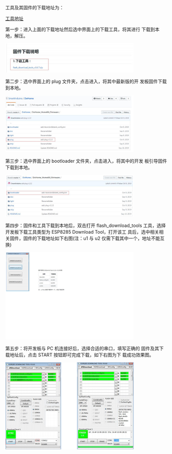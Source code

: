 工具及其固件的下载地址为：

[工具地址](https://github.com/SmartArduino/DoHome/tree/master/DoHome_HomeKit_Firmware)

第一步：进入上面的下载地址然后选中界面上的下载工具，将其进行 下载到本地，解压。

 <img src="../README_IMAGE/5.png" width="400" />
 
第二步：选中界面上的 plug 文件夹，点击进入，将其中最新版的开 发板固件下载到本地。

 <img src="../README_IMAGE/6.png" width="400" />
 
第三步：选中界面上的 bootloader 文件夹，点击进入，将其中的开发 板引导固件下载到本地。

 <img src="../README_IMAGE/7.png" width="400" />
 
第四步：固件和工具下载到本地后，双击打开 flash_download_tools 工具，选择开发板下载工具类型为 ESP8285 Download Tool，打开该工
具后，选中相关相关固件，固件的下载地址如下右图(注：u1 与 u2 仅需下载其中一个，地址不能互换)

 <img src="../README_IMAGE/8.png" width="400" />
 
第五步：将开发板与 PC 机连接好后，选择合适的串口，填写正确的 固件及其下载地址后，点击 START 按钮即可完成下载，如下右图为下 载成功效果图。

  <img src="../README_IMAGE/9.png" width="400" />

